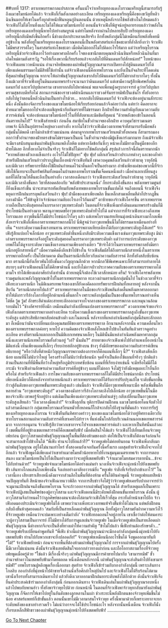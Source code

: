 ##บทที่ 1317: ตราเทพบรรพกาลแปรสภาพ
ครั้นแน่ใจว่าเหรียญทองแดงโบราณเหรียญนี้สามารถรับรู้ถึงแมวขโมยน้อยได้แล้ว จ้าวเฟิงก็เริ่มสังเกตอย่างละเอียด
เหรียญทองแดงเหรียญนี้คือของขวัญที่หลิวฉินซินมอบให้เขาในครั้งบุกตำหนักฟั่นหลุนกู่อินตอนนั้น
ด้วยเหตุนี้หลังจากใช้พลังข้างในไปหมดแล้ว จ้าวเฟิงก็ไม่ได้โยนทิ้งและไม่ได้ให้แมวขโมยน้อยไป
ตอนนั้นจ้าวเฟิงก็พิสูจน์อยู่หลายรอบแล้วว่าพลังในเหรียญทองแดงเหรียญนี้หายไปอย่างสมบูรณ์
แต่ทำไมหลังจากผ่านไปหลายสิบปี เหรียญทองแดงเหรียญนี้กลับมีพลังขึ้นอีกครั้ง นี่ช่างแปลกประหลาดเสียจริง
อีกทั้งพลังกลุ่มนี้ไม่เหมือนกับพลังที่เคยมีอยู่ข้างใน พลังที่อยู่ในเหรียญทองแดงโบราณตอนนี้เป็นพลังศาสตร์แห่งโชคชะตาที่ล้ำลึกยิ่งกว่า
จ้าวเฟิงไม่มีพรสวรรค์ใดๆ ในศาสตร์แห่งโชคชะตา เมื่อคิดไม่ออกก็ไม่ไปคิดอะไรให้มาก
แต่ว่าเหรียญโบราณเหรียญนี้ช่วยจ้าวเฟิงเอาไว้อย่างมหาศาลอีกครั้ง ใจของเขานึกขอบคุณหลิวฉินซินหรือหลิ่วฉินอินที่มาเกิดใหม่ตามสังสารวัฏ
“รอให้เรื่องพวกนี้เรียบร้อยแล้วจะกลับไปที่ดินแดนทวีปสักหน่อย!”
ใบหน้าของจ้าวเฟิงเผยแววหนักแน่น
อำนาจอิทธิพลของเผ่าพันธุ์วิญญาณสามารถเปิดทางไปสู่ดินแดนทวีปได้ เพียงแต่คนธรรมดาไม่มีสิทธิใช้เท่านั้น
แต่จ้าวเฟิงตอนนี้คือเทพโบราณ และยิ่งเป็นอัจฉริยะที่โดดเด่นที่สุดเผ่าพันธุ์วิญญาณ หากจะให้เผ่าพันธุ์วิญญาณส่งเขากลับไปดินแดนทวีปก็ไม่ยากลำบากใดๆ ทั้งนั้น
ถึงแม้เวลาที่จ้าวเฟิงอยู่ในดินแดนเทพรกร้างจะนานกว่าดินแดนทวีป
แต่เขามีความรู้สึกพิเศษกับดินแดนทวีป และทวีปบุปผาคราม
เขาอยากกลับไปหาพ่อแม่ พบเจอเพื่อนฝูงครูบาอาจารย์ ดูว่าทวีปบุปผาครามสุขสงบดีหรือไม่ สถานการณ์ของราชวงศ์ต้าเฉียนและราชวงศ์จันทราทมิฬเป็นเช่นไร ทั้งยังอยากกลับไปดูว่าตอนนี้หลิ่วฉินอินเป็นอย่างไรด้วย...
หากกลับไปดินแดนทวีป จ้าวเฟิงจะต้องอยู่นานสักระยะหนึ่ง
ดังนั้นต้องจัดการเรื่องของแมวขโมยน้อยให้เรียบร้อยก่อนแล้วจึงค่อยว่ากัน
แต่ทว่า คิดอยากจะช่วยแมวขโมยออกไปจะต้องเผชิญหน้ากับอันตรายที่ไม่ธรรมดา
อีกฝ่ายให้ความสำคัญกับแมวความลับสวรรค์เช่นนี้ จะต้องซ่อนแมวขโมยน้อยไว้ในที่ที่ลับตาและมิดชิดที่สุดแน่
“ด้วยพลังของข้าในตอนนี้ อันตรายเกินไป!”
จ้าวเฟิงส่ายหน้า
ก่อนอื่น สมาชิกในขั้วอำนาจของอีกฝ่าย ควบคุมวิชารวมเนตรเทพเจ้า นี่ก็เป็นอุปสรรคใหญ่หลวงอย่างยิ่ง
หากไม่ใช่ว่าจ้าวเฟิงมีดวงตาเทพเจ้าที่สามารถรับมือพลังกลุ่มนั้นได้พอดี เขาไม่กล้าเข้าร่วมแน่นอน
ต่อมาดูจากเทพโบราณเสวียนหมัวทั้งหกคน ก็สามารถมองออกว่าขั้วอำนาจของฝ่ายตรงข้ามไม่ธรรมดาเป็นแน่ ในขั้วอำนาจต้องมีผู้แข็งแกร่งมากมาย
ถึงแม้จ้าวเฟิงจะมีแรงสนับสนุนเช่นเผ่าพันธุ์กิเลนเพลิงโลหิต แต่หากงัดข้อกันซึ่งๆ หน้าคงไม่มีทางเป็นคู่มือของอีกฝ่ายได้เลย อีกทั้งหากไม่จำเป็นจริงๆ จ้าวเฟิงก็ไม่อยากใช้พลังกลุ่มนี้
สรุปแล้วภารกิจนี้อันตรายมากนัก
“หากพลังของตัวเองแข็งแกร่ง อะไรก็ไม่ใช่ปัญหา”
ฟุ่บ ฟุ่บ!
ผลึกเสวียนอ้าวประเภทต่างๆ และของล้ำค่าสำหรับฝึกฝนเสวียนอ้าวปรากฏขึ้นเบื้องหน้าจ้าวเฟิงทันที
เขาควบคุมพลังเสวียนอ้าวห้าธาตุ วายุอัสนี และมิติเวลา ทรัพยากรที่ต้องใช้ฝึกฝนกำหนดไว้น่าตื่นตกใจเป็นอย่างมาก ลำพังเพียงแค่ของพวกนี้ที่จ้าวเฟิงใช้ก็แทบจะเป็นทรัพย์สินทั้งหมดในบ้านของเทพโบราณขั้นเจ็ดคนหนึ่งแล้ว
เมื่อค่าแลกเปลี่ยนสูง ผลที่ได้ก็ชวนให้ตื่นตะลึงเป็นอย่างยิ่ง
เวลาสองเดือนกว่า จ้าวเฟิงยกระดับเสวียนอ้าวห้าธาตุ วายุอัสนี และมิติเวลาถึงขั้นหก
วิชาที่สอดคล้องกับ ‘พลังฟ้าประสานหนึ่ง’ ก็ยกระดับถึงขั้นสอง พลังเทพรวมศูนย์ก็ยิ่งแข็งแกร่งขึ้น น่าจะสามารถทัดเทียมกับพลังเทพของเทพโบราณขั้นแปดได้
จนถึงตอนนี้ จ้าวเฟิงจึงหยุดการฝึกฝนบรรลุพลังเสวียนอ้าว
ฟุ่บ!
ฝ่ามือของเขาเพียงพลิก ชิ้นเหล็กสามเหลี่ยมสีดำก็ปรากฏขึ้นกลางฝ่ามือ
“ให้ข้าดูซิว่าเจ้าซ่อนความลับอะไรเอาไว้กันแน่!”
ตาซ้ายของจ้าวเฟิงโคจรขึ้น
ตราเทพบรรพกาลถือเป็นระดับสุดยอดในบรรดาอาวุธเทพระดับต่ำ ในตอนที่จ้าวเฟิงเพิ่งมายังดินแดนเทพรกร้างมันก็มีประโยชน์เป็นอย่างมาก พลานุภาพบดขยี้อาวุธเทพระดับต่ำทั่วไปได้
แต่จากการที่จ้าวเฟิงทะลวงถึงเทพโบราณเลย อาวุธชิ้นนี้ก็ไม่มีประโยชน์อะไรใดๆ แล้ว
แต่เทพโบราณเฮยเทียนมุ่งหน้าเดินทางมาไกลเพื่อสังหารจ้าวเฟิงก็เพื่อเอาตราเทพบรรพกาลนี้ไป
นี่พิสูจน์ว่าอาวุธเทพชิ้นนี้ไม่ได้ธรรมดาเหมือนอย่างที่เห็น
“จากระดับความแข็งแรงทนทาน ตราเทพบรรพกาลเทียบเคียงได้กับอาวุธเทพระดับสูงได้เลย!”
จ้าวเฟิงรู้สึกแปลกใจเล็กน้อย
อาวุธเทพระดับต่ำชิ้นหนึ่งกลับมีระดับความแข็งแรงเช่นอาวุธเทพระดับสูง มิน่าเล่าตราเทพบรรพกาลจึงอยู่ในระดับสุดยอดในบรรดาอาวุธเทพระดับต่ำ
แต่ว่าการแบ่งระดับของอาวุธเทพก็ไม่ได้ดูจากระดับความแข็งแรงทนทานเพียงอย่างเดียว
“ข้าจำได้ว่าในตราเทพบรรพกาลยังมีตราผนึกอยู่อีกสายหนึ่ง!”
เมื่อความคิดดิ่งลึกเข้าไปข้างใน จ้าวเฟิงสัมผัสได้ถึงตราผนึกสายหนึ่งในตราเทพบรรพกาลอีกครั้ง
เป็นไปตามคาด มันเป็นตราผนึกที่เกี่ยวกับเผ่าความลับสวรรค์ อีกทั้งยังสลับซับซ้อนมาก ตราผนึกนี้ยังเกี่ยวพันไปถึงชั้นดวงวิญญาณอีกด้วย
หากมีกลวิธีพิเศษเฉพาะก็ยังสามารถทำลายได้สบายๆ
แต่จ้าวเฟิงตอนนี้ไม่ได้ศึกษาด้านนี้ และยิ่งไม่อาจป่าวประกาศความลับของตราเทพบรรพกาลได้ตามใจ ทำได้เพียงแค่อาศัยกำลังเท่านั้น ด้วยเหตุนี้จึงต้องใช้เวลาสักหน่อย
ครืน!
จ้าวเฟิงโคจรพลังเทพรวมศูนย์และพลังวิญญาณเข้าไปในตราเทพบรรพกาล ทะลวงผ่านตราผนึกกลุ่มนั้นไป
ในช่วงเวลาที่จ้าวเฟิงทะลวงตราผนึก ในมิติเนตรเทพเจ้าของเขาก็ยังคงคัดลอกทรัพยากรฝึกฝนทั้งหลายอยู่
หลังจากนั้นสิบวัน
“ตราผนึกสลายไปแล้ว!”
ตราเทพบรรพกาลในมือของจ้าวเฟิงพลันส่งคลื่นพลังมหาศาลออกมา
ทำให้มังกรวารีล้างโลกาที่อยู่อีกด้านหนึ่งตื่นตกใจ เพราะพลังกลุ่มนั้นเป็นของขั้นเทพโบราณอย่างเห็นได้ชัด
วู้ม วู้ม!
อักขระสีดำแต่ละสายทะลักออกมาจากใจกลางของตราเทพบรรพกาล และหมุนวนล้อมรอบมันไว้
“ช่างอัศจรรย์ยิ่งนัก เหมือนมันกำลังเปลี่ยนแปลงตราเทพบรรพกาล!”
ดวงตาเทพเจ้าของจ้าวเฟิงสังเกตตราเทพบรรพกาลอย่างละอียด
ระดับความแข็งแรงของตราเทพบรรพกาลสูงถึงขั้นอาวุธเทพระดับสูง แต่ประสิทธิภาพกลับค่อนข้างต่ำ
และในตอนนี้ หลังจากที่แหล่งกำเนิดพลังกลุ่มนี้ล้นทะลักออกมา ก็เหมือนว่ามันจะเปลี่ยนแปลงคุณสมบัติของตราเทพบรรพกาล
อีกนานหลังจากนั้น ความเคลื่อนไหวของตราเทพบรรพกาลค่อยๆ หายไป
ความคิดของจ้าวเฟิงหลั่งไหลเข้าไปข้างในทันทีแล้วตรวจดูอย่างละเอียด
ตรงที่ตราผนึกแตกออกเป็นมิติเอกเทศขนาดเล็กๆ ในมิตินั้นมีแหล่งกำเนิดพลังมหาศาลกลุ่มหนึ่งและตราผนึกเทพโบราณทั้งส่วนอยู่
“เอ๋? นั่นมัน?”
สายตาของจ้าวเฟิงเพ่งไปยังกำแพงเบื้องหน้าในมิติแห่งนี้
เห็นเพียงแผนที่เล็กๆ เรียบง่ายสลักอยู่ข้างบน ข้างๆ ยังมีอักษรของเผ่าความลับสวรรค์เขียนอธิบายอยู่
“หรือว่าสิ่งที่ตำหนักวิญญาณบรรพกาลต้องการหาก็คือแผนที่เล็กๆ นี้?”
จ้าวเฟิงสงสัยเล็กน้อย
แผนที่นี้ไม่นับว่าใหญ่ โครงสร้างก็ไม่นับว่าซับซ้อนนัก
จุดที่จำเป็นต้องใช้แผนที่จริงๆ ปกติแล้วล้วนเป็นสถานที่ที่มีพื้นที่กว้างใหญ่หรือภูมิประเทศซับซ้อน แผนที่ที่เรียบง่ายเช่นนี้ จะมีหรือไม่มีก็ได้กระมัง
จ้าวเฟิงอ่านอักษรเผ่าความลับสวรรค์ที่อยู่ข้างๆ แผนที่ไม่ออก จึงไม่รู้ว่ายังมีเหตุผลอะไรอื่นอีกหรือไม่
สำหรับจ้าวเฟิงแล้ว การไขความลับของตราเทพบรรพกาลก็ไม่ได้มีประโยชน์มากนัก
ประโยชน์เพียงหนึ่งเดียวก็คือหลังจากทำลายผนึกแล้ว ตราเทพบรรพกาลก็ได้รับการปรับปรุงแก้ไข ระดับขั้นยกขึ้น ก้าวสู่อันดับของอาวุธเทพขั้นเทพระดับสูงแล้ว
เช่นนี้แล้ว จ้าวเฟิงก็มีอาวุธเทพที่เหมาะมือ พลังเพิ่มขึ้นอีกหลายส่วน
“อาวุธเทพระดับสูง!”
ดวงตาของมังกรวารีล้างโลกาตะลึงไปเล็กน้อย
อาวุธเทพชิ้นนี้ในมือของจ้าวเฟิง เขาพอรู้จักอยู่บ้าง
แต่เดิมเป็นเพียงแค่อาวุธเทพระดับต่ำแต่จู่ๆ กลับเปลี่ยนเป็นอาวุธเทพระดับสูงเสียแล้ว
“ถึงเวลาลงมือแล้ว!”
จ้าวเฟิงลุกยืน ยุติการปิดด่านฝึกตน
แมวขโมยน้อยโดนจับตัวไปแล้วสามเดือนกว่า กลุ่มเทพโบราณเสวียนหมัวทั้งหกคนก็ใกล้จะกลับไปถึงฐานที่มั่นแล้ว
จากการรับรู้ของเหรียญทองแดงโบราณ จ้าวเฟิงยืนยันทิศทางคร่าวๆ ของของแมวขโมยน้อยได้ว่าอยู่ทิศทางเดียวกับซากโบราณสถานเผ่าความลับสวรรค์ที่เขาเคยไปสำรวจ
ที่แห่งนั้นใกล้กับบริเวณด้านนอกเขตเทพสวรรค์มาก
จากการอนุมาน จ้าวเฟิงรู้สึกว่าพวกเขาอาจจะไปจากเขตเทพสวรรค์แล้ว
และหากเป็นทิศนั้นแล้วละก็ เขตพื้นที่ที่อยู่ข้างเขตเทพสวรรค์ก็คือเขตพยับฟ้า!
เมื่อตัดสินใจได้แล้ว จ้าวเฟิงก็ไปเยี่ยมเยือนจ้าวหยูเฟยก่อน
ผู้อาวุโสสามเผ่าพันธุ์วิญญาณอยู่ในพื้นที่ต้องห้ามของเผ่า ต่อให้เป็นจ้าวเฟิงก็ต้องแจ้งก่อนจึงจะสามารถเข้าไปข้างในได้
“พี่เฟิง ท่านจะไปอีกแล้วรึ?”
จ้าวหยูเฟยไม่ค่อยยินยอม
จ้าวเฟิงเพิ่งกลับมาเผ่าพันธุ์วิญญาณ อยู่ได้ไม่นานเท่าไหร่ ทั้งสองคนยังเจอกันครั้งนี้ครั้งแรก ผลสุดท้ายจ้าวเฟิงก็จะจากไปอีกแล้ว
จ้าวเฟิงพูดได้เพียงแค่ว่าเขาทำแมวขโมยตัวน้อยหายไปที่งานชุมนุมเนตรเทพเจ้า จากการตอบสนอง แมวขโมยน้อยเป็นไปได้เป็นอย่างมากว่าจะอยู่ที่เขตพยับฟ้า
“เจ้าแมวขโมยสมควรตายนั่น…ข้าจะไปกับท่านด้วย!”
จ้าวหยูเฟยจำแมวขโมยน้อยได้อย่างแม่นยำ นางเห็นจ้าวเฟิงจะมุ่งหน้าไปยังเขตพยับฟ้า เส้นทางไกลแสนไกลเพียงนั้น จึงเอ่ยอย่างอาลัยอาวรณ์ยิ่ง
“หยูเฟย จำสิ่งที่เจ้ารับปากข้าเอาไว้!”
ในเวลานี้เอง เสียงชราเสียงหนึ่งดังมาจากส่วนลึกในพื้นที่ต้องห้าม
ครั้นได้ยินคำพูดนี้ จ้าวหยูเฟยเผยสีหน้าจนปัญญาทันที
สีหน้าของจ้าวเฟิงฉายแววพิลึก จากการสืบข่าวจึงได้รู้ว่าจ้าวหยูเฟยเคยรับปากอาจารย์ว่าจะมุมานะฝึกฝนจนถึงขั้นเทพโบราณ จึงจะก้าวออกจากเผ่าพันธุ์วิญญาณได้
สำหรับเหตุผลก็เป็นเพราะจ้าวเฟิงปฏิเสธเป็นศิษย์ของผู้อาวุโสสาม และจ้าวเฟิงตอนนี้มีระดับพลังฝึกตนขั้นเทพโบราณ ดังนั้น ผู้อาวุโสสามจึงกำหนดไว้ว่าลูกศิษย์ของตนจะต้องไล่ตามจ้าวเฟิงให้เร็วที่สุด กระทั่งล้ำหน้าเขาไปอีก
จ้าวเฟิงอดมองประเมินจ้าวหยูเฟยไม่ได้ เขาพบว่านางเพิ่งทะลวงเทพแท้จริงขั้นห้าได้ไม่นาน แต่พลังฝึกตนกลับถึงขั้นห้าสุดยอดแล้ว
‘สมกับที่เป็นสายเลือดเผ่าพันธุ์วิญญาณ อีกทั้งผู้อาวุโสสามยังฝากความหวังไว้ที่จ้าวหยูเฟย เหมือนว่าจะบ่มเพาะอย่างเต็มกำลัง’
จ้าวเฟิงทอดถอนใจอยู่ภายใน
เขาเชื่อว่าต่อให้ตนคาระวะผู้อาวุโสสามเป็นอาจารย์ ก็ไม่มีทางได้รับการดูแลเช่นจ้าวหยูเฟย ในเมื่อจ้าวหยูเฟยเป็นสายเลือดเผ่าพันธุ์วิญญาณ นี่ต่างหากจึงจะเป็นสิ่งที่ทางเผ่าให้ความสำคัญ
“ข้าไม่ไปแล้ว พี่เฟิงท่านต้องรักษาตัว…”
จ้าวหยูเฟยรีบเปลี่ยนคำพูดทันที
“พี่เฟิง ช่วงนี้เผ่าพันธุ์วิญญาณน่าจะมีกองกำลังกลุ่มหนึ่งมุ่งหน้าไปยังเขตพยับฟ้า ท่านไปกับพวกเขาจะยิ่งปลอดภัย!”
จ้าวหยูเฟยเหมือนนึกอะไรขึ้นได้ จึงพูดออกมาทันที
“ได้!”
จ้าวเฟิงพยักหน้า ก่อนจะจากพื้นที่ต้องห้ามเผ่าพันธุ์วิญญาณไป
การจากเผ่าพันธุ์วิญญาณไปครั้งนี้มีเวลาไม่แน่นอน ดังนั้นจ้าวเฟิงเลยตัดสินใจบอกกล่าวทางเผ่าก่อน และถือโอกาสถามเรื่องที่จ้าวหยูเฟยพูดเมื่อครู่ด้วย
“ใช่แล้ว มีเรื่องนี้จริงๆ เผ่าพันธุ์วิญญาณมีการค้าขายไปมากับ ‘เขามารทมิฬ’ ขั้วอำนาจห้าดาวในเขตพยับฟ้ามาโดยตลอด หนึ่งเดือนหลังจากนี้ เผ่าพันธุ์วิญญาณจะส่งสินค้าไปยังเขามารทมิฬ!”
เทพโบราณฝูหลิงพูดเรื่องนี้ออกมา
สุดท้าย จ้าวเฟิงก็เข้าร่วมกับกองกำลังกลุ่มนี้
เพราะเส้นทางไกลลิบ กองกำลังที่มุ่งหน้าไปค้าขายจึงล้วนนั่งเรือศึกลำใหญ่บินไป
และจ้าวเฟิงก็ไม่ได้รีบร้อนไล่ตาม เขานั่งเรือรบทั้งสามารถเดินทางไป แล้วยังดึงเวลาออกมาฝึกฝนยกระดับพลังได้อีกด้วย
ดังนั้นจ้าวเฟิงจึงยื่นคำประสงค์เข้าร่วมกองกำลังกลุ่มนี้
ก่อนออกเดินทาง จ้าวเฟิงเดินเล่นในเผ่าพันธุ์วิญญาณรอบหนึ่งแล้วไปพบกับพานฮ่าว ทั้งยังพาจ้าวหุยไปด้วย
ก่อนหน้านี้ ในตอนที่จ้าวเฟิงพาจ้าวหุยกลับมายังเผ่าพันธุ์วิญญาณ ก็จัดการให้เขาไปอยู่ในอันดับของลูกหลานในเผ่า ช่วงระยะนี้พลังฝึกตนของจ้าวหุยเพิ่มขึ้นไม่น้อย ศาสตร์แพทย์ก็เข้าขั้นแล้ว
ตอนนั้นเขาไม่มีเวลามาสนใจจ้าวหุย ครั้งนี้พามาด้วยก็เพราะอยากจะยกระดับพลังของเขาอย่างรวดเร็ว ไม่แน่ว่าอาจจะได้ใช้ประโยชน์อะไร
หลังจากนั้นหนึ่งเดือน จ้าวเฟิงก็นั่งเรือรบเหล็กสีฟ้าขาวของเผ่าพันธุ์วิญญาณมุ่งหน้าไปยังเขตพยับฟ้า!
……………………………………


[Go To Next Chapter]( ./174.md)